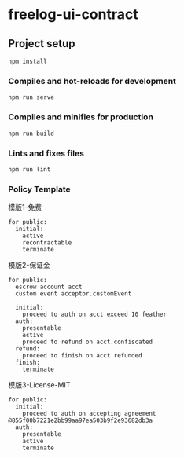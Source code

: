 # freelog-ui-contract

## Project setup
```
npm install
```

### Compiles and hot-reloads for development
```
npm run serve
```

### Compiles and minifies for production
```
npm run build
```

### Lints and fixes files
```
npm run lint
```

### Policy Template
模版1-免费
```text
for public:
  initial:
    active
    recontractable
    terminate
```

模版2-保证金
```text
for public:
  escrow account acct
  custom event acceptor.customEvent

  initial:
    proceed to auth on acct exceed 10 feather
  auth:
    presentable
    active
    proceed to refund on acct.confiscated
  refund:
    proceed to finish on acct.refunded
  finish:
    terminate
```

模版3-License-MIT
```text
for public:
  initial:
    proceed to auth on accepting agreement @855f00b7221e2bb99aa97ea503b9f2e93682db3a
  auth:
    presentable
    active
    terminate
```

